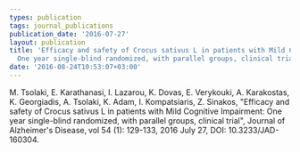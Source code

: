 ```yaml
---
types: publication
tags: journal_publications
publication_date: '2016-07-27'
layout: publication
title: 'Efficacy and safety of Crocus sativus L in patients with Mild Cognitive Impairment:
  One year single-blind randomized, with parallel groups, clinical trial.'
date: '2016-08-24T10:53:07+03:00'
---
```

<p>M. Tsolaki, E. Karathanasi, I. Lazarou, K. Dovas, E. Verykouki, A. Karakostas, K. Georgiadis, A. Tsolaki, K. Adam, I. Kompatsiaris, Z. Sinakos, "Efficacy and safety of Crocus sativus L in patients with Mild Cognitive Impairment: One year single-blind randomized, with parallel groups, clinical trial", Journal of Alzheimer's Disease,<span style="background-color: rgb(255, 255, 255); font-family: arial, helvetica, clean, sans-serif; font-size: 11.0045px;">&nbsp;</span>vol 54 (1): 129-133, 2016 July 27, DOI: 10.3233/JAD-160304.&nbsp;</p>
